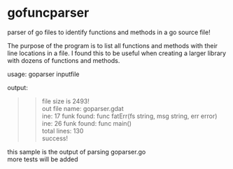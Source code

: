 # gofuncparser
parser of go files to identify functions and methods in a go source file!

The purpose of the program is to list all functions and methods with their line locations in a file.
I found this to be useful when creating a larger library with dozens of functions and methods.

usage: goparser inputfile

output:   
  >>file size is 2493!    
  >>out file name: goparser.gdat    
  >>ine:   17 funk found: func fatErr(fs string, msg string, err error)    
  ine:   26 funk found: func main()    
  total lines: 130    
  success!   
  
  this sample is the output of parsing goparser.go    
  more tests will be added
  
  
